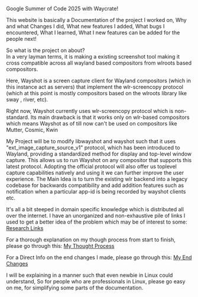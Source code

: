 Google Summer of Code 2025 with Waycrate!

This website is basically a Documentation of the project I worked on,
Why and what Changes I did,
What new features I added,
What bugs I encountered,
What I learned,
What I new features can be added for the people next!

So what is the project on about? \
In a very layman terms, it is making a existing screenshot tool making it cross compatible across all wayland based compositors from wlroots based compositors.

Here, Wayshot is a screen capture client for Wayland compositors (which in this instance act as servers) that
implement the wlr-screencopy protocol (which at this point is mostly compositors based on the wlroots library like sway , river, etc).

Right now,
Wayshot currently uses wlr-screencopy protocol which is non-standard. 
Its main drawback is that it works only on wlr-based compositors which means Wayshot as of till now can't be used on compositors like Mutter, Cosmic, Kwin

My Project will be to modify libwayshot and wayshot such that it uses "ext_image_capture_source_v1" protocol, which has been introduced to Wayland,
providing a standardized method for display and top-level window capture. 
This allows us to run Wayshot on any compositor that supports this latest protocol.
Adopting the official protocol will also offer us toplevel capture capabilities natively and using it we can further improve the user experience.
The Main Idea is to turn the existing wlr backend into a legacy codebase for backwards compatibility and add addition features such as notification when a particular app-id is being recorded by wayshot clients etc.

It's all a bit steeped in domain specific knowledge which is distributed all over the internet. 
I have an unorganized and non-exhaustive pile of links I used to get a better idea of the problem which may be of interest to some: [Research Links](Resources.md)

For a thorough explanation on my though process from start to finish, please go through this: [My Thought Process](Though_Process/Thought_Process_1.md)

For a Direct Info on the end changes I made, please go through this: [My End Changes](End_Changes.md)



I will be explaining in a manner such that even newbie in Linux could understand,
So for people who are professionals in Linux, please go easy on me, for simplifying some parts of the documentation.